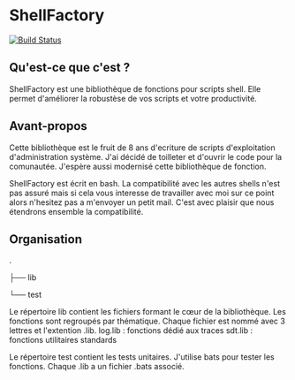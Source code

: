 ﻿ShellFactory
============

[![Build
Status](https://travis-ci.org/cchaudier/shellfactory.svg?branch=master)](https://travis-ci.org/cchaudier/shellfactory)

## Qu'est-ce que c'est ?

ShellFactory est une bibliothèque de fonctions pour scripts shell. Elle permet d'améliorer la robustèse de vos scripts et votre productivité.

## Avant-propos

Cette bibliothèque est le fruit de 8 ans d'ecriture de scripts d'exploitation  d'administration système. J'ai décidé de toilleter et d'ouvrir le code pour la comunautée. J'espère aussi modernisé cette bibliothèque de fonction.

ShellFactory est écrit en bash. La compatibilité avec les autres shells n'est pas assuré mais si cela vous interesse de travailler avec moi sur ce point alors n'hesitez pas a m'envoyer un petit mail. C'est avec plaisir que nous étendrons ensemble la compatibilité.

## Organisation

.

├── lib

└── test

Le répertoire lib contient les fichiers formant le cœur de la bibliothèque. Les fonctions sont regroupés par thématique. Chaque fichier est nommé avec 3 lettres et l'extention .lib.
	log.lib : fonctions dédié aux traces
	sdt.lib : fonctions utilitaires standards

Le répertoire test contient les tests unitaires. J'utilise bats pour tester les fonctions. Chaque .lib a un fichier .bats associé. 
